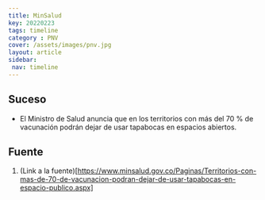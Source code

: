 ```yaml
---
title: MinSalud
key: 20220223
tags: timeline
category : PNV
cover: /assets/images/pnv.jpg
layout: article
sidebar:
 nav: timeline
---
```


## Suceso
- El Ministro de Salud anuncia que en los territorios con más del 70 % de vacunación podrán dejar de usar tapabocas en espacios abiertos.
## Fuente
1. (Link a la fuente)[https://www.minsalud.gov.co/Paginas/Territorios-con-mas-de-70-de-vacunacion-podran-dejar-de-usar-tapabocas-en-espacio-publico.aspx]